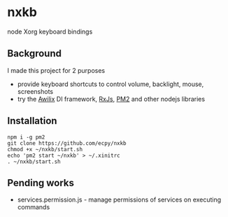 # nxkb

node Xorg keyboard bindings

## Background
I made this project for 2 purposes
- provide keyboard shortcuts to control volume, backlight, mouse, screenshots
- try the [Awilix](https://github.com/jeffijoe/awilix#readme) DI framework, [RxJs](https://rxjs-dev.firebaseapp.com/), [PM2](http://pm2.keymetrics.io/) and other nodejs libraries

## Installation
```
npm i -g pm2
git clone https://github.com/ecpy/nxkb
chmod +x ~/nxkb/start.sh
echo 'pm2 start ~/nxkb' > ~/.xinitrc
. ~/nxkb/start.sh
```

## Pending works
- services.permission.js - manage permissions of services on executing commands